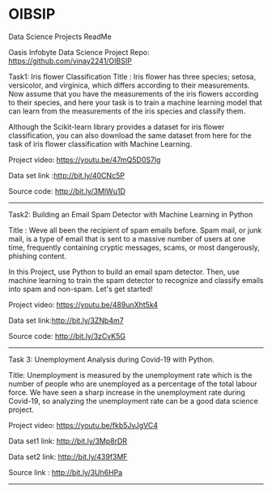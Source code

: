# OIBSIP
Data Science Projects
ReadMe

Oasis Infobyte Data Science Project Repo: https://github.com/vinay2241/OIBSIP


Task1: Iris flower Classification 
Title : Iris flower has three species; setosa, versicolor, and virginica, which differs according to their measurements. Now assume that you have the measurements of the iris flowers according to their species, and here your task is to train a machine learning model that can learn from the measurements of the iris species and classify them.

Although the Scikit-learn library provides a dataset for iris flower classification, you can also download the same dataset from here for the task of iris flower classification with Machine Learning.

Project video: https://youtu.be/47mQ5D0S7lg

Data set link :http://bit.ly/40CNc5P

Source code: http://bit.ly/3MlWu1D
_____________________________________________________________________________________________


Task2: Building an Email Spam Detector with Machine Learning in Python

Title : Weve all been the recipient of spam emails before. Spam mail, or junk mail, is a type of email that is sent to a massive number of users at one time, frequently containing cryptic messages, scams, or most dangerously, phishing content.

In this Project, use Python to build an email spam detector. Then, use machine learning to train the spam detector to recognize and classify emails into spam and non-spam. Let's get started!

Project video: https://youtu.be/489unXht5k4

Data set link:http://bit.ly/3ZNb4m7

Source code: http://bit.ly/3zCvK5G
________________________________________________________________________________________________________
Task 3: Unemployment Analysis during Covid-19 with Python.

Title: Unemployment is measured by the unemployment rate which is the number of people who are unemployed as a percentage of the total labour force. We have seen a sharp increase in the unemployment rate during Covid-19, so analyzing the unemployment rate can be a good data science project.

Project video: https://youtu.be/fkb5JvJgVC4

Data set1  link:  http://bit.ly/3Mp8rDR

Data set2  link: http://bit.ly/439f3MF

Source link : http://bit.ly/3Uh6HPa
________________________________________________________________________________________________________




